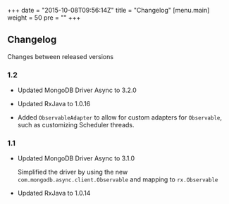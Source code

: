 +++
date = "2015-10-08T09:56:14Z"
title = "Changelog"
[menu.main]
  weight = 50
  pre = "<i class='fa fa-cog'></i>"
+++

## Changelog

Changes between released versions


### 1.2 

  * Updated MongoDB Driver Async to 3.2.0
    
  * Updated RxJava to 1.0.16
  
  * Added `ObservableAdapter` to allow for custom adapters for `Observable`, such as customizing Scheduler threads.

### 1.1 

  * Updated MongoDB Driver Async to 3.1.0
  
    Simplified the driver by using the new `com.mongodb.async.client.Observable` and mapping to `rx.Observable`
    
  * Updated RxJava to 1.0.14

